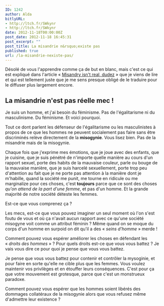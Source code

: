 ```yaml
---
ID: 1242
author: Alda
bitlyURL:
- http://ltch.fr/SWkynr
- http://ltch.fr/SWkynr
date: 2012-11-18T00:00:00Z
post_date: 2012-11-18 16:45:31
post_excerpt: ""
post_title: La misandrie n&rsquo;existe pas
published: true
url: /la-misandrie-nexiste-pas/
---
```


Désolé de vous l'apprendre comme ça de but en blanc, mais c'est ce qui est expliqué dans l'article « <a href="http://riotrite.tumblr.com/post/35869108510/misandry-isnt-real-dudez">Misandry isn't real, dudez</a> » que je viens de lire et qui est tellement juste que je me sens presque obligé de le traduire pour le diffuser plus largement encore.

<h2>La misandrie n'est pas réelle mec !</h2>

Je suis un homme, et j'ai besoin du féminisme. Pas de l'égalitarisme ni du masculinisme. Du féminisme. Et voici pourquoi.

Tout ce dont parlent les défenseur de l'égalitarisme ou les masculinistes à propos de ce que les hommes ne peuvent socialement pas faire sans être discriminés relève directement de la <strong>misogynie</strong>. Vous lisez bien. Pas de la misandrie mais de la misogynie.

Chaque fois que j'exprime mes émotions, que je joue avec des enfants, que je cuisine, que je suis pénétré de n'importe quelle manière au cours d'un rapport sexuel, porte des habits de la mauvaise couleur, parle ou bouge de la mauvaise manière, que je suis harcelé sexuellement, porte trop peu d'attention au fait que je ne porte pas attention à la manière dont je m'habille, quand la société me punit, me tourne en ridicule ou me marginalize pour ces choses, c'est <strong>toujours</strong> parce que ce sont des choses <em>qu'on attend de la part d'une femme</em>, et pas d'un homme. Et la grande majorité de notre société déteste les femmes.

Est-ce que vous comprenez ça ?

Les mecs, est-ce que vous pouvez imaginer un seul moment où l'on s'est foutu de vous et où ça n'avait aucun rapport avec ce qu'une société misogyne voit comme un attribut féminin ? Même quand on se moque du corps d'un homme en surpoid on dit qu'il a des « <em>seins d'homme</em> » merde !

Comment pouvez vous espérer améliorer les choses en défendant les « <em>droits des hommes</em> » ? Pour quels droits est-ce que vous vous battez ? Je vais vous dire ce pour quoi je pense que vous vous battez.

Je pense que vous vous battez pour contenir et contrôler la mysoginie, et pour faire en sorte qu'elle ne cible plus que les femmes. Vous voulez maintenir vos privilèges et en étouffer leurs conséquences. C'est pour ça que votre mouvement est grotesque, parce que c'est un monstrueux paradoxe.

Comment pouvez vous espérer que les hommes soient libérés des dommages collatéraux de la misogynie alors que vous refusez même d'admettre leur existence ?